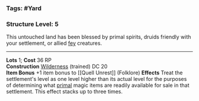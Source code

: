 ### Tags: #Yard 
### Structure Level: 5

This untouched land has been blessed by primal spirits, druids friendly with your settlement, or allied [fey](https://2e.aonprd.com/Traits.aspx?ID=69) creatures.

---

**Lots** 1; **Cost** 36 RP  
**Construction** [Wilderness](https://2e.aonprd.com/Skills.aspx?ID=33) (trained) DC 20  
**Item Bonus** +1 item bonus to [[Quell Unrest]] (Folklore)
**Effects** Treat the settlement's level as one level higher than its actual level for the purposes of determining what [primal](https://2e.aonprd.com/Traits.aspx?ID=134) magic items are readily available for sale in that settlement. This effect stacks up to three times.